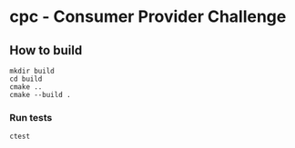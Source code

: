 # cpc - Consumer Provider Challenge

## How to build
    mkdir build
    cd build
    cmake ..
    cmake --build .

### Run tests
    ctest